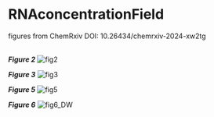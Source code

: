 # RNAconcentrationField
figures from ChemRxiv DOI: 10.26434/chemrxiv-2024-xw2tg

\
_____Figure 2_____
![fig2](https://github.com/user-attachments/assets/ad9c1b93-d917-432b-8b7e-4ff136e988dc)

_____Figure 3_____
![fig3](https://github.com/user-attachments/assets/37d9c8be-1c44-4df3-a81f-86fc591e4aff)

_____Figure 5_____
![fig5](https://github.com/user-attachments/assets/024da061-f42f-4246-87ec-de87a9d982b6)

_____Figure 6_____
![fig6_DW](https://github.com/user-attachments/assets/e457ca79-d81d-42e2-8770-0d5da5947ff9)
